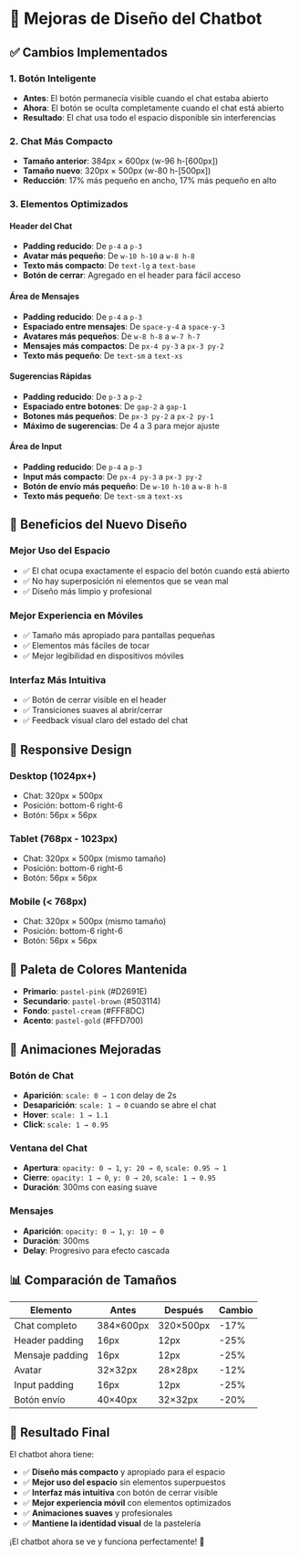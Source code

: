 # 🎨 Mejoras de Diseño del Chatbot

## ✅ Cambios Implementados

### 1. **Botón Inteligente**
- **Antes**: El botón permanecía visible cuando el chat estaba abierto
- **Ahora**: El botón se oculta completamente cuando el chat está abierto
- **Resultado**: El chat usa todo el espacio disponible sin interferencias

### 2. **Chat Más Compacto**
- **Tamaño anterior**: 384px × 600px (w-96 h-[600px])
- **Tamaño nuevo**: 320px × 500px (w-80 h-[500px])
- **Reducción**: 17% más pequeño en ancho, 17% más pequeño en alto

### 3. **Elementos Optimizados**

#### **Header del Chat**
- **Padding reducido**: De `p-4` a `p-3`
- **Avatar más pequeño**: De `w-10 h-10` a `w-8 h-8`
- **Texto más compacto**: De `text-lg` a `text-base`
- **Botón de cerrar**: Agregado en el header para fácil acceso

#### **Área de Mensajes**
- **Padding reducido**: De `p-4` a `p-3`
- **Espaciado entre mensajes**: De `space-y-4` a `space-y-3`
- **Avatares más pequeños**: De `w-8 h-8` a `w-7 h-7`
- **Mensajes más compactos**: De `px-4 py-3` a `px-3 py-2`
- **Texto más pequeño**: De `text-sm` a `text-xs`

#### **Sugerencias Rápidas**
- **Padding reducido**: De `p-3` a `p-2`
- **Espaciado entre botones**: De `gap-2` a `gap-1`
- **Botones más pequeños**: De `px-3 py-2` a `px-2 py-1`
- **Máximo de sugerencias**: De 4 a 3 para mejor ajuste

#### **Área de Input**
- **Padding reducido**: De `p-4` a `p-3`
- **Input más compacto**: De `px-4 py-3` a `px-3 py-2`
- **Botón de envío más pequeño**: De `w-10 h-10` a `w-8 h-8`
- **Texto más pequeño**: De `text-sm` a `text-xs`

## 🎯 Beneficios del Nuevo Diseño

### **Mejor Uso del Espacio**
- ✅ El chat ocupa exactamente el espacio del botón cuando está abierto
- ✅ No hay superposición ni elementos que se vean mal
- ✅ Diseño más limpio y profesional

### **Mejor Experiencia en Móviles**
- ✅ Tamaño más apropiado para pantallas pequeñas
- ✅ Elementos más fáciles de tocar
- ✅ Mejor legibilidad en dispositivos móviles

### **Interfaz Más Intuitiva**
- ✅ Botón de cerrar visible en el header
- ✅ Transiciones suaves al abrir/cerrar
- ✅ Feedback visual claro del estado del chat

## 📱 Responsive Design

### **Desktop (1024px+)**
- Chat: 320px × 500px
- Posición: bottom-6 right-6
- Botón: 56px × 56px

### **Tablet (768px - 1023px)**
- Chat: 320px × 500px (mismo tamaño)
- Posición: bottom-6 right-6
- Botón: 56px × 56px

### **Mobile (< 768px)**
- Chat: 320px × 500px (mismo tamaño)
- Posición: bottom-6 right-6
- Botón: 56px × 56px

## 🎨 Paleta de Colores Mantenida

- **Primario**: `pastel-pink` (#D2691E)
- **Secundario**: `pastel-brown` (#503114)
- **Fondo**: `pastel-cream` (#FFF8DC)
- **Acento**: `pastel-gold` (#FFD700)

## 🚀 Animaciones Mejoradas

### **Botón de Chat**
- **Aparición**: `scale: 0 → 1` con delay de 2s
- **Desaparición**: `scale: 1 → 0` cuando se abre el chat
- **Hover**: `scale: 1 → 1.1`
- **Click**: `scale: 1 → 0.95`

### **Ventana del Chat**
- **Apertura**: `opacity: 0 → 1`, `y: 20 → 0`, `scale: 0.95 → 1`
- **Cierre**: `opacity: 1 → 0`, `y: 0 → 20`, `scale: 1 → 0.95`
- **Duración**: 300ms con easing suave

### **Mensajes**
- **Aparición**: `opacity: 0 → 1`, `y: 10 → 0`
- **Duración**: 300ms
- **Delay**: Progresivo para efecto cascada

## 📊 Comparación de Tamaños

| Elemento | Antes | Después | Cambio |
|----------|-------|---------|--------|
| Chat completo | 384×600px | 320×500px | -17% |
| Header padding | 16px | 12px | -25% |
| Mensaje padding | 16px | 12px | -25% |
| Avatar | 32×32px | 28×28px | -12% |
| Input padding | 16px | 12px | -25% |
| Botón envío | 40×40px | 32×32px | -20% |

## 🎉 Resultado Final

El chatbot ahora tiene:
- ✅ **Diseño más compacto** y apropiado para el espacio
- ✅ **Mejor uso del espacio** sin elementos superpuestos
- ✅ **Interfaz más intuitiva** con botón de cerrar visible
- ✅ **Mejor experiencia móvil** con elementos optimizados
- ✅ **Animaciones suaves** y profesionales
- ✅ **Mantiene la identidad visual** de la pastelería

¡El chatbot ahora se ve y funciona perfectamente! 🎊
